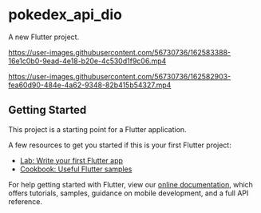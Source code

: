 # pokedex_api_dio
A new Flutter project.


https://user-images.githubusercontent.com/56730736/162583388-16e1c0b0-9ead-4e18-b20e-4c530d1f9c06.mp4



https://user-images.githubusercontent.com/56730736/162582903-fea60d90-484e-4a62-9348-82b415b54327.mp4


## Getting Started

This project is a starting point for a Flutter application.

A few resources to get you started if this is your first Flutter project:

- [Lab: Write your first Flutter app](https://flutter.dev/docs/get-started/codelab)
- [Cookbook: Useful Flutter samples](https://flutter.dev/docs/cookbook)

For help getting started with Flutter, view our
[online documentation](https://flutter.dev/docs), which offers tutorials,
samples, guidance on mobile development, and a full API reference.
